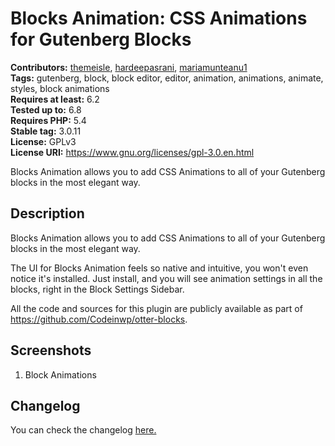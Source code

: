 # Blocks Animation: CSS Animations for Gutenberg Blocks

**Contributors:** [themeisle](https://profiles.wordpress.org/themeisle/), [hardeepasrani](https://profiles.wordpress.org/hardeepasrani/), [mariamunteanu1](https://profiles.wordpress.org/mariamunteanu1/)  
**Tags:** gutenberg, block, block editor, editor, animation, animations, animate, styles, block animations  
**Requires at least:** 6.2  
**Tested up to:** 6.8  
**Requires PHP:** 5.4  
**Stable tag:** 3.0.11  
**License:** GPLv3  
**License URI:** https://www.gnu.org/licenses/gpl-3.0.en.html

Blocks Animation allows you to add CSS Animations to all of your Gutenberg blocks in the most elegant way.

## Description

Blocks Animation allows you to add CSS Animations to all of your Gutenberg blocks in the most elegant way.

The UI for Blocks Animation feels so native and intuitive, you won't even notice it's installed. Just install, and you will see animation settings in all the blocks, right in the Block Settings Sidebar.

All the code and sources for this plugin are publicly available as part of https://github.com/Codeinwp/otter-blocks.

## Screenshots

1. Block Animations

## Changelog

You can check the changelog [here.](https://github.com/Codeinwp/otter-blocks/blob/master/CHANGELOG.md)
